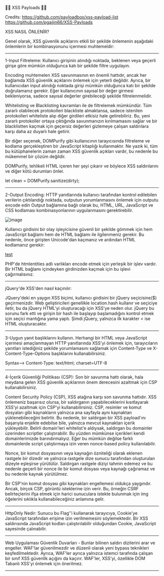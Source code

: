 🐱‍💻 XSS Payloads 🐱‍💻

Credits: 
https://github.com/payloadbox/xss-payload-list 
https://github.com/pgaijin66/XSS-Payloads

XSS NASIL ÖNLENİR?

Genel olarak, XSS güvenlik açıklarını etkili bir şekilde önlemenin aşağıdaki önlemlerin bir kombinasyonunu içermesi muhtemeldir:

-------------------------------------------------------------------------------------------------------------------------------------------------------------------------

1-Input Filtreleme: Kullanıcı girişinin alındığı noktada, beklenen veya geçerli girişe göre mümkün olduğunca katı bir şekilde filtre uygulayın.

Encoding muhtemelen XSS savunmasının en önemli hattıdır, ancak her bağlamda XSS güvenlik açıklarını önlemek için yeterli değildir. Ayrıca, bir kullanıcıdan input alındığı noktada girişi mümkün olduğunca katı bir şekilde doğrulamanız gerekir. Eğer kullanıcının sayısal bir değer girmesi bekleniyorsa, sadece sayısal değerler girebileceği şekilde filtrelenmelidir.

Whitelisting ve Blacklisting kavramları ile de filtrelemek mümkündür. Tüm zararlı olabilecek protokolleri blackliste almaktansa, sadece istenilen protokolleri whiteliste alıp diğer girdileri etkisiz hale getirebiliriz. Bu, yeni zararlı protokoller ortaya çıktığında savunmanızın kırılmamasını sağlar ve bir blacklistten kaçmak için geçersiz değerleri gizlemeye çalışan saldırılara karşı daha az duyarlı hale getirir.


Bir diğer seçenek, DOMPurify gibi kullanıcının tarayıcısında filtreleme ve kodlama gerçekleştiren bir JavaScript kitaplığı kullanmaktır. Ne yazık ki, tüm bu kütüphanelerin zaman zaman XSS güvenlik açıkları vardır, bu nedenle bu mükemmel bir çözüm değildir.

DOMPurify, tehlikeli HTML içeren her şeyi çıkarır ve böylece XSS saldırılarını ve diğer kötü durumları önler.

let clean = DOMPurify.sanitize(dirty);

-----------------------------------------------------------------------------------------------------------------------------------------------------------------------

2-Output Encoding: HTTP yanıtlarında kullanıcı tarafından kontrol edilebilen verilerin çıktılandığı noktada, outputun yorumlanmasını önlemek için outputu encode edin Output bağlamına bağlı olarak bu, HTML, URL, JavaScript ve CSS kodlaması kombinasyonlarının uygulanmasını gerektirebilir.

![image](https://user-images.githubusercontent.com/59416511/186914969-dbd1abc7-6f2b-4c36-a46d-74e090fdef81.png)

Kullanıcı girdisini bir olay işleyicisine güvenli bir şekilde gömmek için hem JavaScript bağlamı hem de HTML bağlamı ile ilgilenmeniz gerekir. Bu nedenle, önce girişten Unicode'dan kaçmanız ve ardından HTML kodlamanız gerekir:

<a href="#" onclick="x='This string needs two layers of escaping'">test</a>

PHP'de htmlentities adlı varlıkları encode etmek için yerleşik bir işlev vardır. Bir HTML bağlamı içindeyken girdinizden kaçmak için bu işlevi çağırmalısınız.

-----------------------------------------------------------------------------------------------------------------------------------------------------------------------

jQuery'de XSS'den nasıl kaçınılır:

JQuery'deki en yaygın XSS biçimi, kullanıcı girdisini bir jQuery seçicisine($) geçirmenizdir. Web geliştiricileri genellikle location.hash kullanır ve seçiciye iletir, bu da jQuery HTML'yi oluşturacağı için XSS'ye neden olur. jQuery bu sorunu fark etti ve girişin bir hash ile başlayıp başlamadığını kontrol etmek için seçici mantığına yama yaptı. Şimdi jQuery, yalnızca ilk karakter < ise HTML oluşturacaktır.

<script>document.write('<script>x="'+jsEscape(untrustedValue)+'";<\/script>')</script>

-----------------------------------------------------------------------------------------------------------------------------------------------------------------------

3-Uygun yanıt başlıklarını kullanın. Herhangi bir HTML veya JavaScript içermesi amaçlanmayan HTTP yanıtlarında XSS'yi önlemek için, tarayıcıların yanıtları istediğiniz şekilde yorumlamasını sağlamak için Content-Type ve X-Content-Type-Options başlıklarını kullanabilirsiniz.
 
Syntax-->  Content-Type: text/html; charset=UTF-8

-----------------------------------------------------------------------------------------------------------------------------------------------------------------------

4-İçerik Güvenliği Politikası (CSP): Son bir savunma hattı olarak, hala meydana gelen XSS güvenlik açıklarının önem derecesini azaltmak için CSP kullanabilirsiniz.

Content Security Policy (CSP), XSS atağına karşı son savunma hattıdır. XSS önlemeniz başarısız olursa, bir saldırganın yapabileceklerini kısıtlayarak XSS'yi azaltmak için CSP'yi kullanabilirsiniz.
CSP, resimler ve komut dosyaları gibi kaynakların yalnızca ana sayfayla aynı kaynaktan yüklenebileceğini belirtir. Bu nedenle, bir saldırgan bir XSS payload'ını başarıyla enjekte edebilse bile, yalnızca mevcut kaynaktan içerik yükleyebilir.
Belirli domain'leri whitelist'e aldıysak, saldırgan bu domainler üzerinden scriptler çalıştırabilir. Bu yüzden mümkünse içerikleri kendi domainlerimizde barındırmalıyız. Eğer bu mümkün değilse farklı domainlerde script çalıştırmaya izin veren nonce-based policy kullanılabilir. 

  Nonce, bir komut dosyasının veya kaynağın özniteliği olarak eklenen rastgele bir dizedir ve yalnızca rastgele dize sunucu tarafından oluşturulan dizeyle eşleşirse yürütülür. Saldırgan rastgele diziyi tahmin edemez ve bu nedenle geçerli bir nonce ile bir komut dosyası veya kaynağı çağıramaz ve bu nedenle kaynak yürütülmez.

  Bir CSP'nin komut dosyası gibi kaynakları engellemesi oldukça yaygındır. Ancak, birçok CSP, görüntü isteklerine izin verir. Bu, örneğin CSRF belirteçlerini ifşa etmek için harici sunuculara istekte bulunmak için img öğelerini sıklıkla kullanabileceğiniz anlamına gelir.

-----------------------------------------------------------------------------------------------------------------------------------------------------------------------

HttpOnly Nedir:
Sunucu bu Flag’'i kullanarak tarayıcıya, Cookie'ye JavaScript tarafından erişime izin verilmemesini söylemektedir. Bir XSS saldırısında JavaScript kodları çalıştırılabilir olduğundan Cookie, JavaScript sayesinde çalınabilir.

-----------------------------------------------------------------------------------------------------------------------------------------------------------------------

Web Uygulaması Güvenlik Duvarları - Bunlar bilinen saldırı dizilerini arar ve engeller. WAF'lar güvenilmezdir ve düzenli olarak yeni bypass teknikleri keşfedilmektedir. Ayrıca, WAF'ler ayrıca yalnızca istemci tarafında çalışan bir sınıf XSS güvenlik açığını da kaçırır. WAF'ler, XSS'yi, özellikle DOM Tabanlı XSS'yi önlemek için önerilmez.

-----------------------------------------------------------------------------------------------------------------------------------------------------------------------
